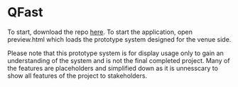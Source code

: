 # QFast
To start, download the repo [here](https://github.com/nmguth/qfast/archive/refs/heads/main.zip).
To start the application, open preview.html which loads the prototype system designed for the venue side.

Please note that this prototype system is for display usage only to gain an understanding of the system and is not the final completed project. Many of the features are placeholders and simplified down as it is unnesscary to show all features of the project to stakeholders.
